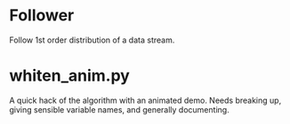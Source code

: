 Follower
========

Follow 1st order distribution of a data stream.

# whiten_anim.py

A quick hack of the algorithm with an animated demo. Needs breaking up, giving sensible variable names, and generally documenting.